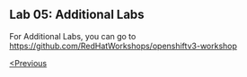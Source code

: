 ## Lab 05: Additional Labs 


For Additional Labs, you can go to https://github.com/RedHatWorkshops/openshiftv3-workshop

[<Previous](/docs/Lab%2004:%20Integration-of-ACR-%20with-OpenShift.md)
